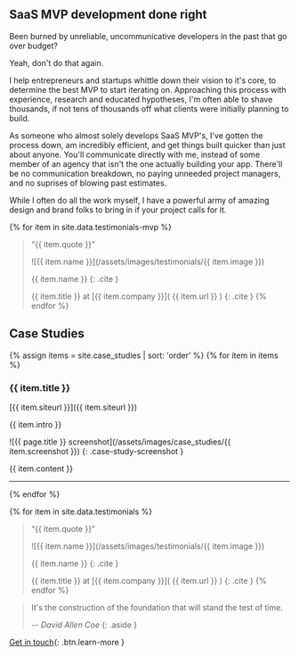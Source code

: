 
## SaaS MVP development done right

Been burned by unreliable, uncommunicative developers in the past that go over budget?

Yeah, don't do that again. 

I help entrepreneurs and startups whittle down their vision to it's core, to determine the best MVP to start iterating on. Approaching this process with experience, research and educated hypotheses, I'm often able to shave thousands, if not tens of thousands off what clients were initially planning to build.

As someone who almost solely develops SaaS MVP's, I've gotten the process down, am incredibly efficient, and get things built quicker than just about anyone. You'll communicate directly with me, instead of some member of an agency that isn't the one actually building your app. There'll be no communication breakdown, no paying unneeded project managers, and no suprises of blowing past estimates.

While I often do all the work myself, I have a powerful army of amazing design and brand folks to bring in if your project calls for it.

{% for item in site.data.testimonials-mvp %}
> “{{ item.quote }}”
>
>![{{ item.name }}](/assets/images/testimonials/{{ item.image  }}) 
>
>{{ item.name }}
>{: .cite }
>
>{{ item.title }} at [{{ item.company }}]( {{ item.url }} )
>{: .cite }
{% endfor %}


## Case Studies

<!--Here's a select sampling of recent projects:-->

{% assign items = site.case_studies | sort: 'order' %}
{% for item in items %}

<!--[![{{ page.title }} logo](/assets/images/case_studies/{{ item.logo }})]({{ item.url }}){: .a-plain }-->
<!--{: .case-study-logo }-->

### {{ item.title }}

[{{ item.siteurl }}]({{ item.siteurl }})

{{ item.intro }}

![{{ page.title }} screenshot](/assets/images/case_studies/{{ item.screenshot }})
{: .case-study-screenshot }

{{ item.content }}

<hr/>

{% endfor %}

{% for item in site.data.testimonials %}
> “{{ item.quote }}”
>
>![{{ item.name }}](/assets/images/testimonials/{{ item.image  }}) 
>
>{{ item.name }}
>{: .cite }
>
>{{ item.title }} at [{{ item.company }}]( {{ item.url }} )
>{: .cite }
{% endfor %}

<!--Quote-->

> It's the construction of the foundation that will stand the test of time. 
>
> *-- David Allen Coe*
{: .aside }


[Get in touch](mailto:mac.martine@gmail.com){: .btn.learn-more } 
